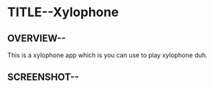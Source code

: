 # TITLE--Xylophone
## OVERVIEW--
This is a xylophone app which is you can use to play xylophone duh.
## SCREENSHOT--

